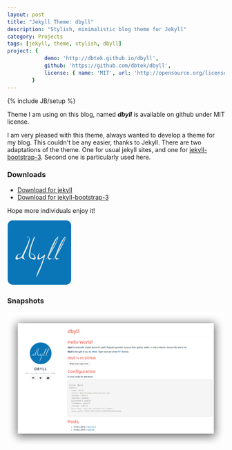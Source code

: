```yaml
---
layout: post
title: "Jekyll Theme: dbyll"
description: "Stylish, minimalistic blog theme for Jekyll"
category: Projects
tags: [jekyll, theme, stylish, dbyll]
project: {
            demo: 'http://dbtek.github.io/dbyll',
            github: 'https://github.com/dbtek/dbyll',
            license: { name: 'MIT', url: 'http://opensource.org/licenses/MIT' }
        }
---
```

{% include JB/setup %}

Theme I am using on this blog, named ***dbyll*** is available on github under MIT license.

I am very pleased with this theme, always wanted to develop a theme for my blog. This couldn't be any easier, thanks to Jekyll. There are two adaptations of the theme. One for usual jekyll sites, and one for [jekyll-bootstrap-3](http://dbtek.github.io/jekyll-bootstrap-3). Second one is particularly used here.

### Downloads
* [Download for jekyll](https://github.com/dbtek/dbyll)  
* [Download for jekyll-bootstrap-3](https://github.com/jekyll-bs3/dbyll)

Hope more individuals enjoy it!

![dbyll-logo](/assets/media/2013/11/dbyll.png)

### Snapshots

![dbyll-screenshot](/assets/media/2013/11/dbyll-ss.png)
